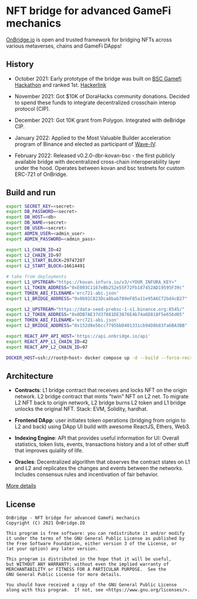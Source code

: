 # NFT bridge for advanced GameFi mechanics

[OnBridge.io](https://onbridge.io/) is open and trusted framework for bridging NFTs across various metaverses, chains and GameFi DApps!

## History

* October 2021: Early prototype of the bridge was built on [BSC Gamefi Hackathon](https://hidorahacks.medium.com/application-guide-bsc-gamefi-hackathon-russia-eastern-europe-dc173c9250e9) and ranked 1st. [Hackerlink](https://hackerlink.io/buidl/1606?roundProj=1184)

* November 2021: Got $10K of DoraHacks community donations. Decided to spend these funds to integrate decentralized crosschain interop protocol (CIP).

* December 2021: Got 10K grant from Polygon. Integrated with deBridge CIP. 

* January 2022: Applied to the Most Valuable Builder acceleration program of Binance and elected as participant of [Wave-IV](https://twitter.com/BinanceChain/status/1485972580041433089).

* February 2022: Released v0.2.0-dbr-kovan-bsc - the first publicly available bridge with decentralized cross-chain interoperability layer under the hood. Operates between kovan and bsc testnets for custom ERC-721 of OnBridge.

## Build and run

```sh
export SECRET_KEY=<secret>  
export DB_PASSWORD=<secret>
export DB_HOST=<db>
export DB_NAME=<secret>
export DB_USER=<secret>
export ADMIN_USER=<admin_user>
export ADMIN_PASSWORD=<admin_pass>

export L1_CHAIN_ID=42
export L2_CHAIN_ID=97
export L1_START_BLOCK=29747207
export L2_START_BLOCK=16614491

# take from deployments
export L1_UPSTREAM="https://kovan.infura.io/v3/<YOUR_INFURA_KEY>"
export L1_TOKEN_ADDRESS="0xE003C1167eBb252e55F72Fb187452AD19595F39c"
export TOKEN_ABI_FILENAME='erc721-abi.json'
export L1_BRIDGE_ADDRESS="0x0b92C823Dca8bab789eF85a11e95A6C72bd4cB27"

export L2_UPSTREAM="https://data-seed-prebsc-1-s1.binance.org:8545/"
export L2_TOKEN_ADDRESS="0x0DB7AE37d37881DE3876E4b74a6D818F5e656d05"
export TOKEN_ABI_FILENAME='erc721-abi.json'
export L2_BRIDGE_ADDRESS="0x152d8e56cc7795bbD401331cb94D8b83fa6BA3BB"

export REACT_APP_API_HOST='https://api.onbridge.io/api'
export REACT_APP_L1_CHAIN_ID=42
export REACT_APP_L2_CHAIN_ID=97

DOCKER_HOST=ssh://root@<host> docker compose up -d --build --force-recreate
```

## Architecture

* **Contracts**: L1 bridge contract that receives and locks NFT on the origin network. L2 bridge contract that mints "twin" NFT on L2 net. 
To migrate L2 NFT back to origin network, L2 bridge burns L2 token and L1 bridge unlocks the original NFT. Stack: EVM, Solidity, hardhat.

* **Frontend DApp**: user initiates token operations (bridging from origin to L2 and back) using DApp UI build with awesome ReactJS, Ethers, Web3.

* **Indexing Engine**: API that provides useful information for UI: Overall statistics, token lists, events, transactions history and a lot of other stuff 
that improves quiality of life.

* **Oracles**: Decentralized algorithm that observes the contract states on L1 and L2 and replicates the changes and events between the networks. Includes consensus rules and incentivation of fair behavior.

[More details](https://github.com/Onbridge-io)

## License

```
OnBridge - NFT bridge for advanced GameFi mechanics
Copyright (C) 2021 OnBridge.IO

This program is free software: you can redistribute it and/or modify
it under the terms of the GNU General Public License as published by
the Free Software Foundation, either version 3 of the License, or
(at your option) any later version.

This program is distributed in the hope that it will be useful,
but WITHOUT ANY WARRANTY; without even the implied warranty of
MERCHANTABILITY or FITNESS FOR A PARTICULAR PURPOSE.  See the
GNU General Public License for more details.

You should have received a copy of the GNU General Public License
along with this program.  If not, see <https://www.gnu.org/licenses/>.
```
